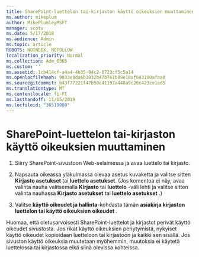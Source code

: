 ```yaml
---
title: SharePoint-luettelon tai-kirjaston käyttö oikeuksien muuttaminen
ms.author: mikeplum
author: MikePlumleyMSFT
manager: scotv
ms.date: 5/17/2018
ms.audience: Admin
ms.topic: article
ROBOTS: NOINDEX, NOFOLLOW
localization_priority: Normal
ms.collection: Adm_O365
ms.custom: ''
ms.assetid: 1cb414cf-a4a4-4b35-84c2-0723cf5c5a14
ms.openlocfilehash: 9033e8da6b3032b47b761b89e18af643100afaa0
ms.sourcegitcommit: b43f77221f47b50c41197a448a9c26c423ce1ad5
ms.translationtype: MT
ms.contentlocale: fi-FI
ms.lasthandoff: 11/15/2019
ms.locfileid: "36519080"
---
```

# <a name="change-permissions-for-a-sharepoint-list-or-library"></a>SharePoint-luettelon tai-kirjaston käyttö oikeuksien muuttaminen

1. Siirry SharePoint-sivustoon Web-selaimessa ja avaa luettelo tai kirjasto.
    
2. Napsauta oikeassa yläkulmassa olevaa asetus kuvaketta ja valitse sitten **Kirjasto asetukset** tai **luettelo asetukset**. (Jos komentoa ei näy, avaa valinta nauha valitsemalla **Kirjasto** tai **luettelo** -väli lehti ja valitse sitten valinta nauhassa **Kirjasto asetukset** tai **luettelo asetukset** .) 
    
3. Valitse **käyttö oikeudet ja hallinta**-kohdasta tämän **asiakirja kirjaston luettelon tai käyttö oikeuksien** **oikeudet** .
    
Huomaa, että oletusarvoisesti SharePoint-luettelot ja kirjastot perivät käyttö oikeudet sivustosta. Jos rikat käyttö oikeuksien periytymistä, nykyiset käyttö oikeudet kopioidaan luetteloon tai kirjastoon ja kaikki sen sisällä. Jos sivuston käyttö oikeuksia muutetaan myöhemmin, muutoksia ei käytetä luettelossa tai kirjastossa eikä siinä olevissa kohteissa.
  

